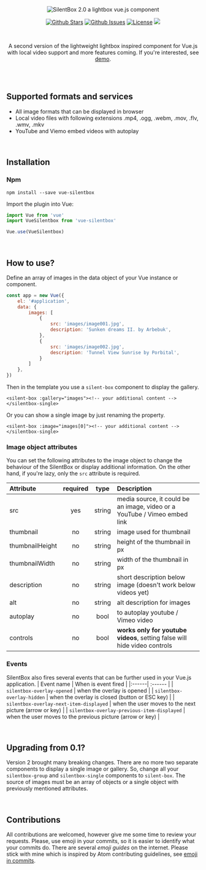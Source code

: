 <p align="center">
<img src="https://silentbox.silencesys.com/images/silentbox-v2.png" alt="SilentBox 2.0 a lightbox vue.js component"/>
</p>

<p align="center">
<a href="https://github.com/silencesys/silentbox/stargazers"><img src="https://img.shields.io/github/stars/silencesys/silentbox.svg?color=08AEEA&labelColor=169DC1&style=flat-square" alt="Github Stars"></a> <a href="https://github.com/silencesys/silentbox/issues"><img src="https://img.shields.io/github/issues/silencesys/silentbox.svg?style=flat-square&labelColor=25ADA3&color=4CC1B8" alt="Github Issues"></a> <a href="https://github.com/silencesys/silentbox/blob/master/license.md"><img src="https://img.shields.io/github/license/silencesys/silentbox.svg?color=2AC47A&labelColor=389367&style=flat-square" alt="License"></a> <img src="https://img.shields.io/github/workflow/status/silencesys/silentbox/Node.js CI?color=27EDA0&labelColor=25CE89&style=flat-square">
</p>
<br>
<p align="center">
A second version of the lightweight lightbox inspired component for Vue.js with local video support and more features coming. If you're interested, see <a href="https://silentbox.silencesys.com">demo</a>.
</p>

<br>

<br>

## Supported formats and services
- All image formats that can be displayed in browser 
- Local video files with following extensions .mp4, .ogg, .webm, .mov, .flv, .wmv, .mkv 
- YouTube and Viemo embed videos with autoplay 

<br>

## Installation
### Npm
```
npm install --save vue-silentbox
```
Import the plugin into Vue:
```js
import Vue from 'vue'
import VueSilentbox from 'vue-silentbox'

Vue.use(VueSilentbox)
```

<br>

## How to use?
Define an array of images in the data object of your Vue instance or component. 
```js
const app = new Vue({
    el: '#application',
    data: {
        images: [
            {
                src: 'images/image001.jpg',
                description: 'Sunken dreams II. by Arbebuk',
            },
            {
                src: 'images/image002.jpg',
                description: 'Tunnel View Sunrise by Porbital',
            }
        ]
    },
})
```

Then in the template you use a `silent-box` component to display the gallery.

```vue
<silent-box :gallery="images"><!-- your additional content --></silentbox-single>
```
Or you can show a single image by just renaming the property.
```vue
<silent-box :image="images[0]"><!-- your additional content --></silentbox-single>
```

### Image object attributes 

You can set the following attributes to the image object to change the behaviour
of the SilentBox or display additional information. On the other hand, if you're 
lazy, only the `src` attribute is required.

| Attribute | required | type | Description |
|:------| :------: | :------: |:------|
| src | yes | string | media source, it could be an image, video or a YouTube / Vimeo embed link |
| thumbnail | no | string | image used for thumbnail |
| thumbnailHeight | no | string | height of the thumbnail in px |
| thumbnailWidth | no | string | width of the thumbnail in px |
| description | no | string | short description below image (doesn't work below videos yet) |
| alt | no | string | alt description for images |
| autoplay | no | bool| to autoplay youtube / Vimeo video |
| controls | no | bool | **works only for youtube videos**, setting false will hide video controls |

### Events
SilentBox also fires several events that can be further used in your Vue.js application.
| Event name | When is event fired |
|:------| :------ | 
| `silentbox-overlay-opened` | when the overlay is opened |
| `silentbox-overlay-hidden` | when the overlay is closed (button or ESC key) |
| `silentbox-overlay-next-item-displayed` | when the user moves to the next picture (arrow or key) |
| `silentbox-overlay-previous-item-displayed` | when the user moves to the previous picture (arrow or key) | 

<br>

## Upgrading from 0.1?
Version 2 brought many breaking changes. There are no more two separate components
to display a single image or gallery. So, change all your `silentbox-group` and `silentbox-single` components to `silent-box`.
The source of images must be an array of objects or a single object with previously mentioned attributes.

<br>

## Contributions

All contributions are welcomed, however give me some time to review your requests. Please, use emoji in your commits, so it is easier to identify what your commits do. 
There are several _emoji guides_ on the internet. Please stick with mine which is inspired by Atom contributing guidelines, see [emoji in commits](https://gist.github.com/silencesys/2ede032fe31fed95434aff10d29cabbf).
